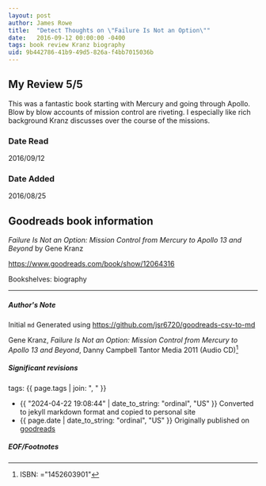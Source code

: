 ```yaml
---
layout: post
author: James Rowe
title:  "Detect Thoughts on \"Failure Is Not an Option\""
date:   2016-09-12 00:00:00 -0400
tags: book review Kranz biography
uid: 9b442786-41b9-49d5-826a-f4bb7015036b
---
```


<!-- highly dependent on how you personally use jekyll templates, and how you want this to show up -->
<!-- escape any jekyll keys with double brackets -->

## My Review 5/5

This was a fantastic book starting with Mercury and going through Apollo. Blow by blow accounts of mission control are riveting. I especially like rich background Kranz discusses over the course of the missions.

### Date Read
2016/09/12

### Date Added
2016/08/25

## Goodreads book information

*Failure Is Not an Option: Mission Control from Mercury to Apollo 13 and Beyond* by Gene Kranz

https://www.goodreads.com/book/show/12064316

Bookshelves: biography

---

##### Author's Note

Initial `md` Generated using https://github.com/jsr6720/goodreads-csv-to-md

Gene Kranz, *Failure Is Not an Option: Mission Control from Mercury to Apollo 13 and Beyond*, Danny Campbell Tantor Media 2011 (Audio CD)[^1]

##### Significant revisions

tags: {{ page.tags | join: ", " }} <!-- todo move this somewhere -->

- {{ "2024-04-22 19:08:44" | date_to_string: "ordinal", "US" }} Converted to jekyll markdown format and copied to personal site
- {{ page.date | date_to_string: "ordinal", "US" }} Originally published on [goodreads](https://www.goodreads.com)

##### EOF/Footnotes

[^1]: ISBN: ="1452603901"
